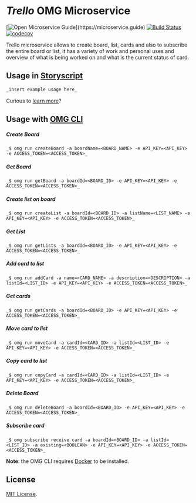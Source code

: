 # _Trello_ OMG Microservice

[![Open Microservice Guide](https://img.shields.io/badge/OMG%20Enabled-👍-green.svg?)](https://microservice.guide)
[![Build Status](https://travis-ci.com/heaptracetechnology/microservice-trello.svg?branch=master)](https://travis-ci.com/heaptracetechnology/microservice-trello)
[![codecov](https://codecov.io/gh/heaptracetechnology/microservice-trello/branch/master/graph/badge.svg)](https://codecov.io/gh/heaptracetechnology/microservice-trello)

Trello microservice allows to create board, list, cards and also to subscribe the entire board or list, it has a variety of work and personal uses and overview of what is being worked on and what is the current status of card.

## Usage in [Storyscript](https://storyscript.io/)

```coffee
_insert example usage here_
```

Curious to [learn more](https://docs.storyscript.io/)?

## Usage with [OMG CLI](https://www.npmjs.com/package/omg)
##### Create Board
```shell
_$ omg run createBoard -a boardName=<BOARD_NAME> -e API_KEY=<API_KEY> -e ACCESS_TOKEN=<ACCESS_TOKEN>_
```
##### Get Board
```shell
_$ omg run getBoard -a boardId=<BOARD_ID> -e API_KEY=<API_KEY> -e ACCESS_TOKEN=<ACCESS_TOKEN>_
```
##### Create list on board
```shell
_$ omg run createList -a boardId=<BOARD_ID> -a listName=<LIST_NAME> -e API_KEY=<API_KEY> -e ACCESS_TOKEN=<ACCESS_TOKEN>_
```
##### Get List
```shell
_$ omg run getLists -a boardId=<BOARD_ID> -e API_KEY=<API_KEY> -e ACCESS_TOKEN=<ACCESS_TOKEN>_
```
##### Add card to list
```shell
_$ omg run addCard -a name=<CARD_NAME> -a description=<DESCRIPTION> -a listId=<LIST_ID> -e API_KEY=<API_KEY> -e ACCESS_TOKEN=<ACCESS_TOKEN>_
```
##### Get cards
```shell
_$ omg run getCards -a boardId=<BOARD_ID> -e API_KEY=<API_KEY> -e ACCESS_TOKEN=<ACCESS_TOKEN>_
```
##### Move card to list
```shell
_$ omg run moveCard -a cardId=<CARD_ID> -a listId=<LIST_ID> -e API_KEY=<API_KEY> -e ACCESS_TOKEN=<ACCESS_TOKEN>_
```
##### Copy card to list
```shell
_$ omg run copyCard -a cardId=<CARD_ID> -a listId=<LIST_ID> -e API_KEY=<API_KEY> -e ACCESS_TOKEN=<ACCESS_TOKEN>_
```
##### Delete Board
```shell
_$ omg run deleteBoard -a boardId=<BOARD_ID> -e API_KEY=<API_KEY> -e ACCESS_TOKEN=<ACCESS_TOKEN>_
```
##### Subscribe card
```shell
_$ omg subscribe receive card -a boardId=<BOARD_ID> -a listId=<LIST_ID> -a existing=<BOOLEAN> -e API_KEY=<API_KEY> -e ACCESS_TOKEN=<ACCESS_TOKEN>_
```

**Note**: the OMG CLI requires [Docker](https://docs.docker.com/install/) to be installed.

## License
[MIT License](https://choosealicense.com/licenses/mit/).

